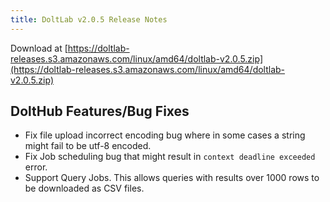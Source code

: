 ```yaml
---
title: DoltLab v2.0.5 Release Notes
---
```


Download at [https://doltlab-releases.s3.amazonaws.com/linux/amd64/doltlab-v2.0.5.zip](https://doltlab-releases.s3.amazonaws.com/linux/amd64/doltlab-v2.0.5.zip)

## DoltHub Features/Bug Fixes
* Fix file upload incorrect encoding bug where in some cases a string might fail to be utf-8 encoded.
* Fix Job scheduling bug that might result in `context deadline exceeded` error.
* Support Query Jobs. This allows queries with results over 1000 rows to be downloaded as CSV files.
